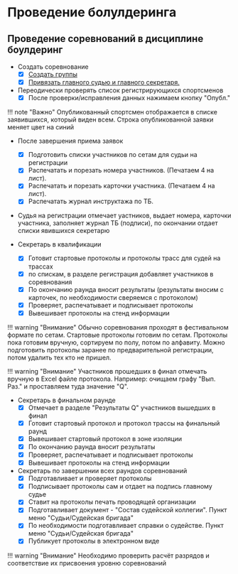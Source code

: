 # Проведение болулдеринга

## Проведение соревнований в дисциплине боулдеринг

* Создать соревнование
    * [x] [Создать группы](https://alptur.github.io/scaladocs/groupcreate/)
    * [x] [Привязать главного судью и главного секретаря.](https://alptur.github.io/scaladocs/adddjuds/)
* Переодически проверять список регистрирующихся спортсменов
    * [x] После проверки/исправления данных нажимаем кнопку "Опубл."

!!! note "Важно"
    Опубликованный спортсмен отображается в списке заявившихся, который виден всем.
    Строка опубликованной заявки меняет цвет на синий

* После завершения приема заявок
    * [x] Подготовить списки участников по сетам для судьи на регистрации
    * [x] Распечатать и порезать номера участников. (Печатаем 4 на лист).
    * [x] Распечатать и порезать карточки участника. (Печатаем 4 на лист).
    * [x] Распечатать журнал инструктажа по ТБ.

* Судья на регистрации отмечает уастников, выдает номера, карточки участника,
заполняет журнал ТБ (подписи), по окончании отдает списки явившихся секретарю

* Секретарь в квалификации
    * [x] Готовит стартовые протоколы и протоколы трасс для судей на трассах
    * [x] по спискам, в разделе регистрация добавляет участников в соревнования    
    * [x] По окончанию раунда вносит результаты (результаты вносим с карточек,
    по необходимости сверяемся с протоколом)
    * [x] Проверяет, распечатывает и подписывает протоколы
    * [x] Вывешивает протоколы на стенд информации

!!! warning "Внимание"
    Обычно соревнования проходят в фестивальном формате по сетам. Стартовые протоколы 
    готовим по сетам. Протоколы пока готовим вручную, сортируем по полу, потом по алфавиту.
    Можно подготовить протоколы заранее по предварительной регистрации, потом удалить
    тех кто не пришел.

!!! warning "Внимание"
    Участников прошедших в финал отмечать вручную в Excel файле протокола. Например:
    очищаем графу "Вып. Раз." и проставляем туда значение "Q".

* Секретарь в финальном раунде
    * [x] Отмечает в разделе "Результаты Q" участников вышедших в финал
    * [x] Готовит стартовый протокол и протокол трассы на финальный раунд
    * [x] Вывешивает стартовый протокол в зоне изоляции
    * [x] По окончанию раунда вносит результаты
    * [x] Проверяет, распечатывает и подписывает протоколы
    * [x] Вывешивает протоколы на стенд информации

* Секретарь по завершении всех раундов соревнований
    * [x] Подготавливает и проверяет протоколы
    * [x] Подписывает протоколы сам и отдает на подпись главному судье
    * [x] Ставит на протоколы печать проводящей организации
    * [x] Подготавливает документ - "Состав судейской коллегии". Пункт меню "Судьи/Судейская бригада"
    * [x] По необходимости подготавливает справки о судействе. Пункт меню "Судьи/Судейская бригада"
    * [x] Публикует протоколы в электронном виде

!!! warning "Внимание"
    Необходимо проверить расчёт разрядов и соответствие их присвоения
    уровню соревнований